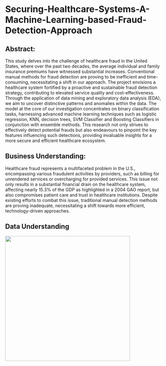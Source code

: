 # Securing-Healthcare-Systems-A-Machine-Learning-based-Fraud-Detection-Approach

## Abstract: 

This study delves into the challenge of healthcare fraud in the United States, where over the past two decades, the average individual and family insurance premiums have witnessed substantial increases. Conventional manual methods for fraud detection are proving to be inefficient and time-consuming, necessitating a shift in our approach. The project envisions a healthcare system fortified by a proactive and sustainable fraud detection strategy, contributing to elevated service quality and cost-effectiveness. Through the application of data mining and exploratory data analysis (EDA), we aim to uncover distinctive patterns and anomalies within the data. The model at the core of our investigation concentrates on binary classification tasks, harnessing advanced machine learning techniques such as logistic regression, KNN, decision trees, SVM Classifier and Boosting Classifiers in conjunction with ensemble methods. This research not only strives to effectively detect potential frauds but also endeavours to pinpoint the key features influencing such detections, providing invaluable insights for a more secure and efficient healthcare ecosystem. 

## Business Understanding: 

Healthcare fraud represents a multifaceted problem in the U.S., encompassing various fraudulent activities by providers, such as billing for unrendered services or overcharging for provided services. This issue not only results in a substantial financial drain on the healthcare system, affecting nearly 15.3% of the GDP as highlighted in a 2004 GAO report, but also compromises patient care and trust in healthcare institutions. Despite existing efforts to combat this issue, traditional manual detection methods are proving inadequate, necessitating a shift towards more efficient, technology-driven approaches.

## Data Understanding 

<img src = "[[https://app.gemoo.com/share/image-annotation/638251811876016128?codeId=v679aQ9ZJOq8y&origin=imageurlgenerator&card=638251811003600896](https://www.google.com/url?sa=i&url=https%3A%2F%2Fwww.linkedin.com%2Fpulse%2Fhealthcare-fraud-detection-market-size-share-trends-analysis-gupta%3Ftrk%3Dpulse-article&psig=AOvVaw08bjFRhP_X0655yb-ImbGS&ust=1713217606393000&source=images&cd=vfe&opi=89978449&ved=0CBIQjRxqFwoTCODdjI3XwoUDFQAAAAAdAAAAABAE)](https://app.gemoo.com/share/image-annotation/638251387781550080?codeId=M073aEA4Jzwmo&origin=imageurlgenerator&card=638251384950382592)" width = 400>

